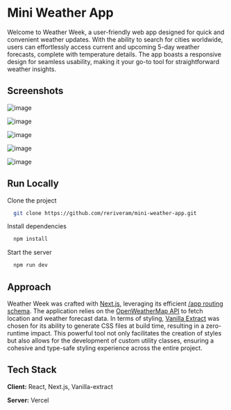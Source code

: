
# Mini Weather App

Welcome to Weather Week, a user-friendly web app designed for quick and convenient weather updates. With the ability to search for cities worldwide, users can effortlessly access current and upcoming 5-day weather forecasts, complete with temperature details. The app boasts a responsive design for seamless usability, making it your go-to tool for straightforward weather insights.




## Screenshots

![image](https://github.com/reriveram/mini-weather-app/assets/17294307/c3f6dcfd-34d5-46e6-81a3-9230a9740f20)

![image](https://github.com/reriveram/mini-weather-app/assets/17294307/b0fa73dd-a687-4b7f-be21-5b19a4a03c2b)

![image](https://github.com/reriveram/mini-weather-app/assets/17294307/4213f4ae-0e67-46d7-acc9-2b579a17986f)

![image](https://github.com/reriveram/mini-weather-app/assets/17294307/12f21125-3c1d-4f6d-93e3-d2a9872c1b42)

![image](https://github.com/reriveram/mini-weather-app/assets/17294307/dd72e440-6ee8-4de0-ab47-58f8e0f44071)



## Run Locally

Clone the project

```bash
  git clone https://github.com/reriveram/mini-weather-app.git
```

Install dependencies

```bash
  npm install
```

Start the server

```bash
  npm run dev
```


## Approach

Weather Week was crafted with [Next.js](https://nextjs.org/), leveraging its efficient [/app routing schema](https://nextjs.org/docs/app/building-your-application/routing). The application relies on the [OpenWeatherMap API](https://openweathermap.org/) to fetch location and weather forecast data. In terms of styling, [Vanilla Extract](https://vanilla-extract.style/) was chosen for its ability to generate CSS files at build time, resulting in a zero-runtime impact. This powerful tool not only facilitates the creation of styles but also allows for the development of custom utility classes, ensuring a cohesive and type-safe styling experience across the entire project.
## Tech Stack

**Client:** React, Next.js, Vanilla-extract

**Server:** Vercel

